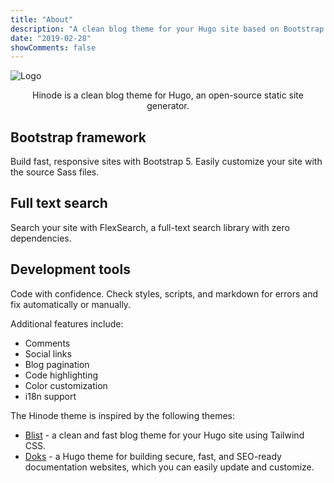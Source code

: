 ```yaml
---
title: "About"
description: "A clean blog theme for your Hugo site based on Bootstrap 5."
date: "2019-02-28"
showComments: false
---
```


<p class="text-center"><img src="/logo_embedded.svg" class="img-fluid w-50" alt="Logo"></p>

<p style="text-align: center;">Hinode is a clean blog theme for Hugo, an open-source static site generator.</p>

<section class="section section-sm mt-5">
  <div class="container">
    <div class="row justify-content-center text-center">
    <div class="row justify-content-center text-center">
      <div class="col-lg-4">
        <i class="fa-brands fa-bootstrap fa-2xl"></i>
        <h2 class="h4">Bootstrap framework</h2>
        <p>Build fast, responsive sites with Bootstrap 5. Easily customize your site with the source Sass files.</p>
      </div>
      <div class="col-lg-4">
        <i class="fa-solid fa-magnifying-glass fa-2xl"></i>
        <h2 class="h4">Full text search</h2>
        <p>Search your site with FlexSearch, a full-text search library with zero dependencies.</p>
      </div>
      <div class="col-lg-4">
      <i class="fa-solid fa-code fa-2xl"></i>
        <h2 class="h4">Development tools</h2>
        <p>Code with confidence. Check styles, scripts, and markdown for errors and fix automatically or manually.</p>
      </div>
    </div>
  </div>
</section>

Additional features include:
* Comments
* Social links
* Blog pagination
* Code highlighting
* Color customization
* i18n support


The Hinode theme is inspired by the following themes:
* [Blist](https://github.com/apvarun/blist-hugo-theme) - a clean and fast blog theme for your Hugo site using Tailwind CSS.
* [Doks](https://github.com/h-enk/doks) - a Hugo theme for building secure, fast, and SEO-ready documentation websites, which you can easily update and customize.